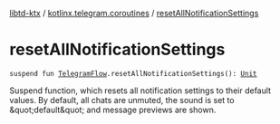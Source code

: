 [libtd-ktx](../index.md) / [kotlinx.telegram.coroutines](index.md) / [resetAllNotificationSettings](./reset-all-notification-settings.md)

# resetAllNotificationSettings

`suspend fun `[`TelegramFlow`](../kotlinx.telegram.core/-telegram-flow/index.md)`.resetAllNotificationSettings(): `[`Unit`](https://kotlinlang.org/api/latest/jvm/stdlib/kotlin/-unit/index.html)

Suspend function, which resets all notification settings to their default values. By default, all
chats are unmuted, the sound is set to &amp;quot;default&amp;quot; and message previews are shown.

